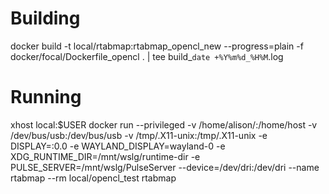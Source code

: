 # Building
docker build -t local/rtabmap:rtabmap_opencl_new --progress=plain -f docker/focal/Dockerfile_opencl . | tee build_`date +%Y%m%d_%H%M`.log
# Running
xhost local:$USER
docker run --privileged -v /home/alison/:/home/host -v /dev/bus/usb:/dev/bus/usb -v /tmp/.X11-unix:/tmp/.X11-unix -e DISPLAY=:0.0 -e WAYLAND_DISPLAY=wayland-0 -e XDG_RUNTIME_DIR=/mnt/wslg/runtime-dir -e PULSE_SERVER=/mnt/wslg/PulseServer --device=/dev/dri:/dev/dri --name rtabmap --rm local/opencl_test rtabmap

